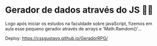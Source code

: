 # Gerador de dados através do JS 👨‍💻
Logo após iniciar os estudos na faculdade sobre javaScript, fizemos em aula
esse pequeno gerador através de arrays e 'Math.Ramdom()'...

Deploy: https://cssgustavo.github.io/GeradorRPG/
